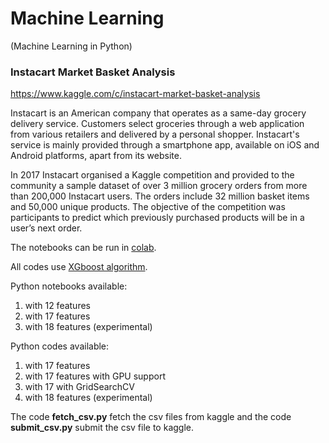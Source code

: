 # Machine Learning
(Machine Learning in Python)

### Instacart Market Basket Analysis
https://www.kaggle.com/c/instacart-market-basket-analysis

Instacart is an American company that operates as a same-day grocery delivery service. Customers select groceries through a web application from various retailers and delivered by a personal shopper. Instacart's service is mainly provided through a smartphone app, available on iOS and Android platforms, apart from its website.

In 2017 Instacart organised a Kaggle competition and provided to the community a sample dataset of over 3 million grocery orders from more than 200,000 Instacart users. The orders include 32 million basket items and 50,000 unique products. The objective of the competition was participants to predict which previously purchased products will be in a user’s next order.

The notebooks can be run in [colab](https://colab.research.google.com). 

All codes use [XGboost algorithm](https://xgboost.readthedocs.io/en/latest/#).

Python notebooks available:
1. with 12 features
2. with 17 features
3. with 18 features (experimental)

Python codes available:
1. with 17 features
2. with 17 features with GPU support
3. with 17 with GridSearchCV
4. with 18 features (experimental)

The code **fetch_csv.py** fetch the csv files from kaggle and the code **submit_csv.py** submit the csv file to kaggle.



